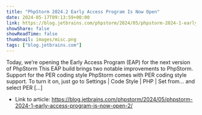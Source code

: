 ```yaml
---
title: "PhpStorm 2024.2 Early Access Program Is Now Open"
date: 2024-05-17T09:13:59+00:00
link: https://blog.jetbrains.com/phpstorm/2024/05/phpstorm-2024-1-early-access-program-is-now-open-2/
showShare: false
showReadTime: false
thumbnail: images/misc.png
tags: ["blog.jetbrains.com"]
---
```

Today, we’re opening the Early Access Program (EAP) for the next version of PhpStorm This EAP build brings two notable improvements to PhpStorm. Support for the PER coding style PhpStorm comes with PER coding style support. To turn it on, just go to Settings | Code Style | PHP | Set from… and select PER […]

- Link to article: https://blog.jetbrains.com/phpstorm/2024/05/phpstorm-2024-1-early-access-program-is-now-open-2/